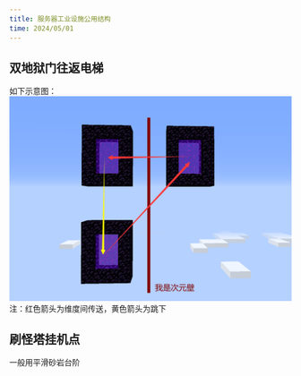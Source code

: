 ```yaml
---
title: 服务器工业设施公用结构
time: 2024/05/01
---
```


## 双地狱门往返电梯
   如下示意图：
  ![](image/1714537250557.png)
  注：红色箭头为维度间传送，黄色箭头为跳下
## 刷怪塔挂机点
  一般用平滑砂岩台阶